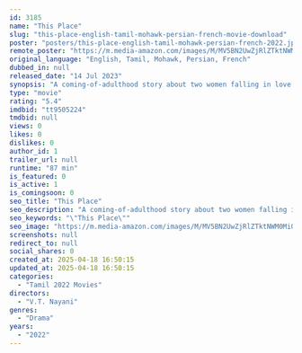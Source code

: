 ```yaml
---
id: 3185
name: "This Place"
slug: "this-place-english-tamil-mohawk-persian-french-movie-download"
poster: "posters/this-place-english-tamil-mohawk-persian-french-2022.jpg"
remote_poster: "https://m.media-amazon.com/images/M/MV5BN2UwZjRlZTktNWM0Mi00MTU0LTg4N2QtZTc2NTE4YTcwMTA5XkEyXkFqcGc@._V1_SX300.jpg"
original_language: "English, Tamil, Mohawk, Persian, French"
dubbed_in: null
released_date: "14 Jul 2023"
synopsis: "A coming-of-adulthood story about two women falling in love for the first time. As they grow closer, each is forced to confront their family histories in unexpected ways, while navigating multiple legacies of grief and love."
type: "movie"
rating: "5.4"
imdbid: "tt9505224"
tmdbid: null
views: 0
likes: 0
dislikes: 0
author_id: 1
trailer_url: null
runtime: "87 min"
is_featured: 0
is_active: 1
is_comingsoon: 0
seo_title: "This Place"
seo_description: "A coming-of-adulthood story about two women falling in love for the first time. As they grow closer, each is forced to confront their family histories in unexpected ways, while navigating multiple legacies of grief and love."
seo_keywords: "\"This Place\""
seo_image: "https://m.media-amazon.com/images/M/MV5BN2UwZjRlZTktNWM0Mi00MTU0LTg4N2QtZTc2NTE4YTcwMTA5XkEyXkFqcGc@._V1_SX300.jpg"
screenshots: null
redirect_to: null
social_shares: 0
created_at: 2025-04-18 16:50:15
updated_at: 2025-04-18 16:50:15
categories:
  - "Tamil 2022 Movies"
directors:
  - "V.T. Nayani"
genres:
  - "Drama"
years:
  - "2022"
---
```

